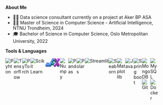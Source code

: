 **About Me** 
- 👨‍💻 Data science consultant currently on a project at Aker BP ASA
- 👨‍🎓 Master of Science in Computer Science - Artificial Intelligence, NTNU Trondheim, 2024
- 🎓 Bachelor of Science in Computer Science, Oslo Metropolitan University, 2022

**Tools & Languages**

<a href="https://github.com/erikssommer/intro-ai">
    <img align="left" alt="Pyhton" width="26px" src="https://img.icons8.com/color/48/000000/python.png" />
</a>

<a href="https://github.com/erikssommer/ssl-autoencoder-mnist">
    <img align="left" alt="Tensorflow" width="26px" src="https://img.icons8.com/color/48/000000/tensorflow.png" />
</a>

<a href="https://github.com/erikssommer/ai-programming">
    <img align="left" alt="PyTorch" width="26px" src="https://www.vectorlogo.zone/logos/pytorch/pytorch-icon.svg" />
</a>

<a href="https://github.com/erikssommer/ssl-autoencoder-mnist">
    <img align="left" alt="Scikit Learn" width="46px" src="https://iconape.com/wp-content/files/mw/351103/png/scikit-learn-logo.png" />
</a>

<a href="https://github.com/erikssommer/jax-playground">
    <img align="left" alt="Jax" width="46px" src="https://raw.githubusercontent.com/google/jax/main/images/jax_logo_250px.png" />
</a>

<a href="https://github.com/erikssommer/ai-methods">
    <img align="left" alt="Numpy" width="26px" src="https://img.icons8.com/color/48/000000/numpy.png" />
</a>

<a href="https://github.com/erikssommer/geolife-gps-trajectory-dataset-mongodb">
    <img align="left" alt="Pandas" width="26px" src="https://img.icons8.com/color/48/000000/pandas.png" />
</a>

<a href="https://github.com/erikssommer/geolife-gps-trajectory-dataset-mongodb">
    <img align="left" alt="Polars" width="26px" src="https://avatars.githubusercontent.com/u/83768144?s=200&v=4" />
</a>

<a href="https://github.com/erikssommer/geolife-gps-trajectory-dataset-mongodb">
    <img align="left" alt="Streamlit" src="https://img.shields.io/badge/Streamlit-%23FE4B4B.svg?style=for-the-badge&logo=streamlit&logoColor=white" />
</a>

<a href="https://github.com/erikssommer/geolife-gps-trajectory-dataset-mongodb">
    <img align="left" alt="Seaborn" width="26px" src="https://seeklogo.com/images/S/seaborn-logo-244EB2DEC5-seeklogo.com.png" />
</a>

<a href="https://github.com/erikssommer/ai-programming">
    <img align="left" alt="Matplotlib" width="26px" src="https://seeklogo.com/images/M/matplotlib-logo-7676870AC0-seeklogo.com.png" />
</a>

<a href="https://github.com/erikssommer/car-configuration-system">
    <img align="left" alt="Java" width="26px" src="https://img.icons8.com/color/48/000000/java-coffee-cup-logo.png" />
</a>

<a href="https://github.com/erikssommer/OppgLfWebProgV21">
    <img align="left" alt="Spring boot" width="26px" src="https://img.icons8.com/color/48/000000/spring-logo.png" />
</a>

<a href="https://github.com/erikssommer/geolife-gps-trajectory-dataset-mongodb">
    <img align="left" alt="MongoDB" width="26px" src="https://img.icons8.com/color/48/000000/mongodb.png"/>
</a>

<a href="https://github.com/erikssommer/geolife-gps-trajectory-dataset-mysql">
    <img align="left" alt="MySQL" width="26px" src="https://img.icons8.com/color/48/000000/mysql.png"/>
</a>

<a href="https://git-scm.com">
    <img align="left" alt="Git" width="26px" src="https://img.icons8.com/color/48/000000/git.png" />
</a>

<a href="https://github.com/datamet/online-store">
    <img align="left" alt="Docker" width="26px" src="https://img.icons8.com/color/48/000000/docker.png"/>
</a>
